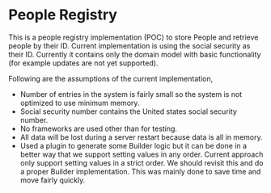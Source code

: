 # People Registry

This is a people registry implementation (POC) to store People and retrieve people by their ID. Current implementation is using the social security as their ID.
Currently it contains only the domain model with basic functionality (for example updates are not yet supported).

Following are the assumptions of the current implementation,

- Number of entries in the system is fairly small so the system is not optimized to use minimum memory.
- Social security number contains the United states social security number.
- No frameworks are used other than for testing.
- All data will be lost during a server restart because data is all in memory.
- Used a plugin to generate some Builder logic but it can be done in a better way that we support setting values in any order. Current approach only support setting values in a strict order. We should revisit this and do a proper Builder implementation. This was mainly done to save time and move fairly quickly.
